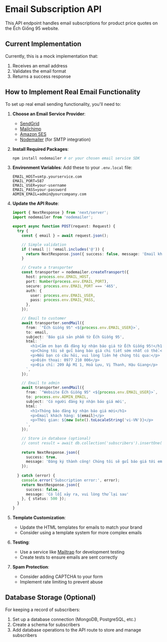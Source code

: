 # Email Subscription API

This API endpoint handles email subscriptions for product price quotes on the Ếch Giống 95 website.

## Current Implementation

Currently, this is a mock implementation that:
1. Receives an email address
2. Validates the email format
3. Returns a success response

## How to Implement Real Email Functionality

To set up real email sending functionality, you'll need to:

1. **Choose an Email Service Provider**:
   - [SendGrid](https://sendgrid.com/)
   - [Mailchimp](https://mailchimp.com/)
   - [Amazon SES](https://aws.amazon.com/ses/)
   - [Nodemailer](https://nodemailer.com/) (for SMTP integration)

2. **Install Required Packages**:
   ```bash
   npm install nodemailer # or your chosen email service SDK
   ```

3. **Environment Variables**:
   Add these to your `.env.local` file:
   ```
   EMAIL_HOST=smtp.yourservice.com
   EMAIL_PORT=587
   EMAIL_USER=your-username
   EMAIL_PASS=your-password
   ADMIN_EMAIL=admin@yourcompany.com
   ```

4. **Update the API Route**:

   ```typescript
   import { NextResponse } from 'next/server';
   import nodemailer from 'nodemailer';

   export async function POST(request: Request) {
     try {
       const { email } = await request.json();

       // Simple validation
       if (!email || !email.includes('@')) {
         return NextResponse.json({ success: false, message: 'Email không hợp lệ' }, { status: 400 });
       }

       // Create a transporter
       const transporter = nodemailer.createTransport({
         host: process.env.EMAIL_HOST,
         port: Number(process.env.EMAIL_PORT),
         secure: process.env.EMAIL_PORT === '465',
         auth: {
           user: process.env.EMAIL_USER,
           pass: process.env.EMAIL_PASS,
         },
       });

       // Email to customer
       await transporter.sendMail({
         from: `"Ếch Giống 95" <${process.env.EMAIL_USER}>`,
         to: email,
         subject: 'Báo giá sản phẩm từ Ếch Giống 95',
         html: `
           <h1>Cảm ơn bạn đã đăng ký nhận báo giá từ Ếch Giống 95!</h1>
           <p>Chúng tôi sẽ gửi bảng báo giá chi tiết sớm nhất có thể.</p>
           <p>Nếu bạn có câu hỏi, vui lòng liên hệ chúng tôi qua:</p>
           <p>Điện thoại: 0977 210 006</p>
           <p>Địa chỉ: 209 Ấp Mĩ 1, Hoả Lựu, Vị Thanh, Hậu Giang</p>
         `,
       });

       // Email to admin
       await transporter.sendMail({
         from: `"Website Ếch Giống 95" <${process.env.EMAIL_USER}>`,
         to: process.env.ADMIN_EMAIL,
         subject: 'Có người đăng ký nhận báo giá mới',
         html: `
           <h1>Thông báo đăng ký nhận báo giá mới</h1>
           <p>Email khách hàng: ${email}</p>
           <p>Thời gian: ${new Date().toLocaleString('vi-VN')}</p>
         `,
       });

       // Store in database (optional)
       // const result = await db.collection('subscribers').insertOne({ email, date: new Date() });
      
       return NextResponse.json({ 
         success: true, 
         message: 'Đăng ký thành công! Chúng tôi sẽ gửi báo giá tới email của bạn ngay.' 
       });
      
     } catch (error) {
       console.error('Subscription error:', error);
       return NextResponse.json({ 
         success: false, 
         message: 'Có lỗi xảy ra, vui lòng thử lại sau' 
       }, { status: 500 });
     }
   }
   ```

5. **Template Customization**:
   - Update the HTML templates for emails to match your brand
   - Consider using a template system for more complex emails

6. **Testing**:
   - Use a service like [Mailtrap](https://mailtrap.io/) for development testing
   - Create tests to ensure emails are sent correctly

7. **Spam Protection**:
   - Consider adding CAPTCHA to your form
   - Implement rate limiting to prevent abuse

## Database Storage (Optional)

For keeping a record of subscribers:

1. Set up a database connection (MongoDB, PostgreSQL, etc.)
2. Create a schema for subscribers
3. Add database operations to the API route to store and manage subscribers 